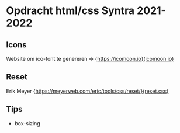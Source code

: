 # Opdracht html/css Syntra 2021-2022

## Icons

Website om ico-font te genereren => {https://icomoon.io}(icomoon.io)

## Reset

Erik Meyer {https://meyerweb.com/eric/tools/css/reset/}(reset.css)

## Tips

- box-sizing
